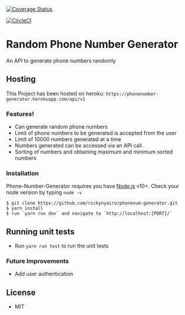 [![Coverage Status](https://coveralls.io/repos/github/rickynyairo/phonenum-generator/badge.svg?branch=develop)](https://coveralls.io/github/rickynyairo/phonenum-generator?branch=develop)

[![CircleCI](https://circleci.com/gh/rickynyairo/phonenum-generator.svg?style=svg)](https://circleci.com/gh/rickynyairo/phonenum-generator)

# Random Phone Number Generator
An API to generate phone numbers randomly

## Hosting

This Project has been hosted on heroku:
`https://phonenumber-generator.herokuapp.com/api/v1`

### Features!

- Can generate random phone numbers
- Limit of phone numbers to be generated is accepted from the user
- Limit of 10000 numbers generated at a time
- Numbers generated can be accessed via an API call.
- Sorting of numbers and obtaining maximum and minimum sorted numbers

### Installation

Phone-Number-Generator requires you have [Node.js](https://nodejs.org/) v10+. Check your node version by typing `node -v`

```
$ git clone https://github.com/rickynyairo/phonenum-generator.git
$ yarn install
$ run `yarn run dev` and navigate to `http://localhost:{PORT}/`
```

## Running unit tests

- Run `yarn run test` to run the unit tests

### Future Improvements

- Add user authentication

## License

- MIT
